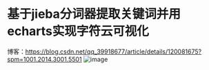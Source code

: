 # 基于jieba分词器提取关键词并用echarts实现字符云可视化
博客：https://blog.csdn.net/qq_39918677/article/details/120081675?spm=1001.2014.3001.5501
![image](https://user-images.githubusercontent.com/33194441/164954076-0d33f65f-9081-4f74-bbf4-de5e17d45883.png)
